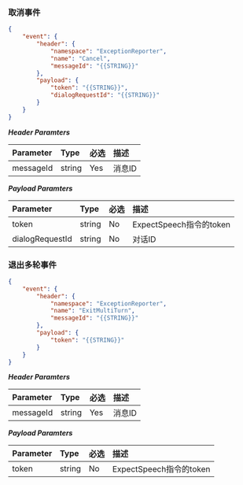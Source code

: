 ### 取消事件
```json
{
    "event": {
        "header": {
            "namespace": "ExceptionReporter",
            "name": "Cancel",
            "messageId": "{{STRING}}"
        },
        "payload": {
			"token": "{{STRING}}",
            "dialogRequestId": "{{STRING}}"
		}
    }
}
```

***Header Paramters***

|	Parameter			|	Type		|	必选	|	描述							|
|	:-------------------	|	:--------	|	:-----	|	:-----------------------------	|
|	messageId			|	string	|	Yes	|	消息ID						|

***Payload Paramters***

|	Parameter					|	Type		|	必选	|	描述									|
|	:---------------------------	|	:--------	|	:-----	|	:-----------------------------------	|
|	token						|	string	|	No	|	ExpectSpeech指令的token	|
|	dialogRequestId			|	string	|	No	|	对话ID								|

### 退出多轮事件
```json
{
	"event": {
		"header": {
			"namespace": "ExceptionReporter",
			"name": "ExitMultiTurn",
            "messageId": "{{STRING}}"
		},
		"payload": {
			"token": "{{STRING}}"
		}
	}
}
```

***Header Paramters***

|	Parameter			|	Type		|	必选	|	描述							|
|	:-------------------	|	:--------	|	:-----	|	:-----------------------------	|
|	messageId			|	string	|	Yes	|	消息ID						|

***Payload Paramters***

|	Parameter					|	Type		|	必选	|	描述									|
|	:---------------------------	|	:--------	|	:-----	|	:-----------------------------------	|
|	token						|	string	|	No	|	ExpectSpeech指令的token	|